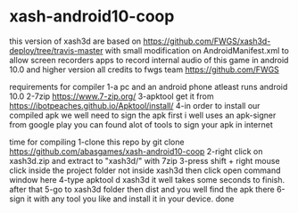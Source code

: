 # xash-android10-coop
this version of xash3d are based on
https://github.com/FWGS/xash3d-deploy/tree/travis-master
with small modification on AndroidManifest.xml
to allow screen recorders apps to record internal audio of this game in android 10.0 and higher version
all credits to fwgs team
https://github.com/FWGS

requirements for compiler
1-a pc and an android phone atleast runs android 10.0
2-7zip https://www.7-zip.org/
3-apktool get it from https://ibotpeaches.github.io/Apktool/install/
4-in order to install our compiled apk we well need to sign the apk first i well uses an apk-signer from google play 
you can found alot of tools to sign your apk in internet

time for compiling
1-clone this repo by git clone https://github.com/abasgames/xash-android10-coop
2-right click on xash3d.zip and extract to "xash3d/" with 7zip
3-press shift + right mouse click inside the project folder not inside xash3d
then click open command window here
4-type apktool d xash3d it well takes some seconds to finish. after that
5-go to xash3d folder then dist and you well find the apk there
6-sign it with any tool you like and install it in your device. done
